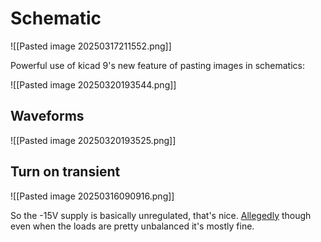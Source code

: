 # Schematic

![[Pasted image 20250317211552.png]]

Powerful use of kicad 9's new feature of pasting images in schematics:

![[Pasted image 20250320193544.png]]

## Waveforms

![[Pasted image 20250320193525.png]]

## Turn on transient

![[Pasted image 20250316090916.png]]

So the -15V supply is basically unregulated, that's nice. [Allegedly](https://www.analog.com/en/resources/app-notes/an-1106.html) though even when the loads are pretty unbalanced it's mostly fine. 